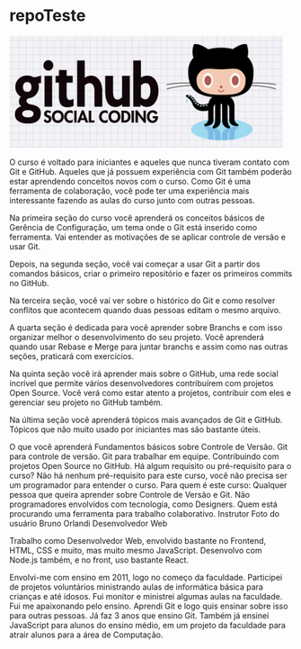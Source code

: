 # repoTeste

![Curso de Git e Github Udemy](/GitHub-Social-Coding.jpg)

O curso é voltado para iniciantes e aqueles que nunca tiveram contato com Git e GitHub. Aqueles que já possuem experiência com Git também poderão estar aprendendo conceitos novos com o curso. Como Git é uma ferramenta de colaboração, você pode ter uma experiência mais interessante fazendo as aulas do curso junto com outras pessoas.

Na primeira seção do curso você aprenderá os conceitos básicos de Gerência de Configuração, um tema onde o Git está inserido como ferramenta. Vai entender as motivações de se aplicar controle de versão e usar Git.

Depois, na segunda seção, você vai começar a usar Git a partir dos comandos básicos, criar o primeiro repositório e fazer os primeiros commits no GitHub. 

Na terceira seção, você vai ver sobre o histórico do Git e como resolver conflitos que acontecem quando duas pessoas editam o mesmo arquivo.

A quarta seção é dedicada para você aprender sobre Branchs e com isso organizar melhor o desenvolvimento do seu projeto. Você aprenderá quando usar Rebase e Merge para juntar branchs e assim como nas outras seções, praticará com exercícios.

Na quinta seção você irá aprender mais sobre o GitHub, uma rede social incrível que permite vários desenvolvedores contribuírem com projetos Open Source. Você verá como estar atento a projetos, contribuir com eles e gerenciar seu projeto no GitHub também.

Na última seção você aprenderá tópicos mais avançados de Git e GitHub. Tópicos que não muito usado por iniciantes mas são bastante úteis.

O que você aprenderá
Fundamentos básicos sobre Controle de Versão.
Git para controle de versão.
Git para trabalhar em equipe.
Contribuindo com projetos Open Source no GitHub.
Há algum requisito ou pré-requisito para o curso?
Não há nenhum pré-requisito para este curso, você não precisa ser um programador para entender o curso.
Para quem é este curso:
Qualquer pessoa que queira aprender sobre Controle de Versão e Git.
Não programadores envolvidos com tecnologia, como Designers.
Quem está procurando uma ferramenta para trabalho colaborativo.
Instrutor
Foto do usuário
Bruno Orlandi
Desenvolvedor Web

Trabalho como Desenvolvedor Web, envolvido bastante no Frontend, HTML, CSS e muito, mas muito mesmo JavaScript. Desenvolvo com Node.js também, e no front, uso bastante React.

Envolvi-me com ensino em 2011, logo no começo da faculdade. Participei de projetos voluntários ministrando aulas de informática básica para crianças e até idosos. Fui monitor e ministrei algumas aulas na faculdade. Fui me apaixonando pelo ensino. Aprendi Git e logo quis ensinar sobre isso para outras pessoas. Já faz 3 anos que ensino Git. Também já ensinei JavaScript para alunos do ensino médio, em um projeto da faculdade para atrair alunos para a área de Computação.

